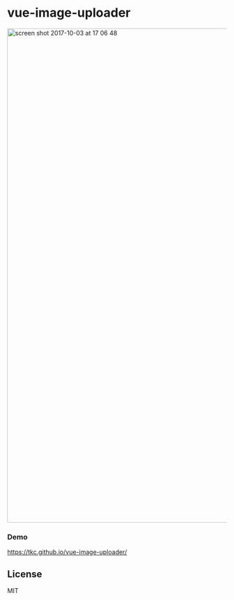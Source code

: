 # vue-image-uploader

<img width="1136" alt="screen shot 2017-10-03 at 17 06 48" src="https://user-images.githubusercontent.com/181991/31120773-ad37a686-a870-11e7-8165-a598af5c38b6.png">

### Demo
https://tkc.github.io/vue-image-uploader/

## License
MIT

